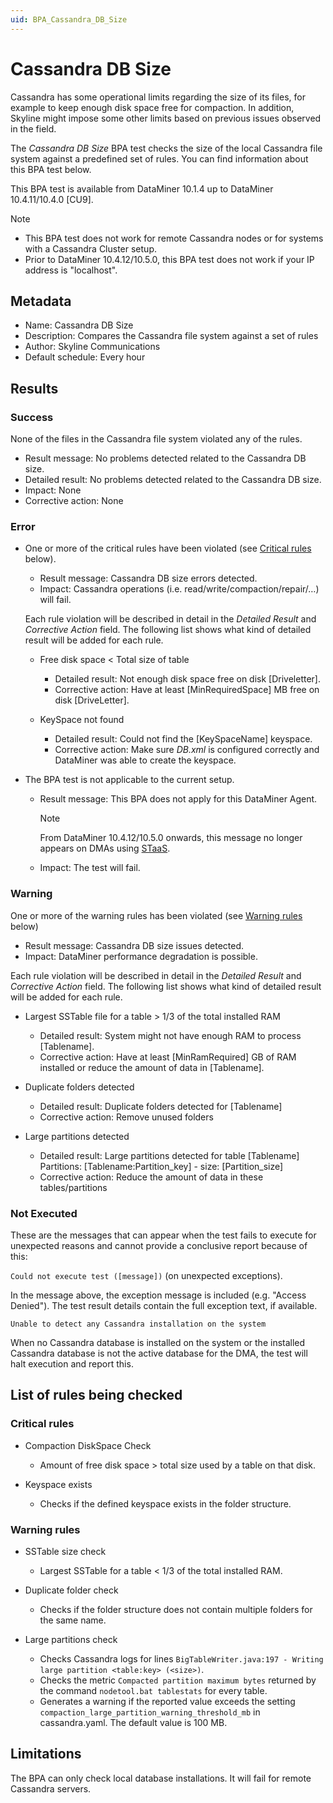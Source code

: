 ```yaml
---
uid: BPA_Cassandra_DB_Size
---
```


# Cassandra DB Size

Cassandra has some operational limits regarding the size of its files, for example to keep enough disk space free for compaction. In addition, Skyline might impose some other limits based on previous issues observed in the field.

The *Cassandra DB Size* BPA test checks the size of the local Cassandra file system against a predefined set of rules. You can find information about this BPA test below.

This BPA test is available from DataMiner 10.1.4 up to DataMiner 10.4.11/10.4.0 [CU9].<!--RN 40751-->

> [!NOTE]
>
> - This BPA test does not work for remote Cassandra nodes or for systems with a Cassandra Cluster setup.
> - Prior to DataMiner 10.4.12/10.5.0<!--RN 40751-->, this BPA test does not work if your IP address is "localhost".

## Metadata

- Name: Cassandra DB Size
- Description: Compares the Cassandra file system against a set of rules
- Author: Skyline Communications
- Default schedule: Every hour

## Results

### Success

None of the files in the Cassandra file system violated any of the rules.

- Result message: No problems detected related to the Cassandra DB size.
- Detailed result: No problems detected related to the Cassandra DB size.
- Impact: None
- Corrective action: None

### Error

- One or more of the critical rules have been violated (see [Critical rules](#critical-rules) below).

  - Result message: Cassandra DB size errors detected.
  - Impact: Cassandra operations (i.e. read/write/compaction/repair/…) will fail.

  Each rule violation will be described in detail in the *Detailed Result* and *Corrective Action* field. The following list shows what kind of detailed result will be added for each rule.

  - Free disk space < Total size of table

    - Detailed result: Not enough disk space free on disk [Driveletter].
    - Corrective action: Have at least [MinRequiredSpace] MB free on disk [DriveLetter].

  - KeySpace not found

    - Detailed result: Could not find the [KeySpaceName] keyspace.
    - Corrective action: Make sure *DB.xml* is configured correctly and DataMiner was able to create the keyspace.

- The BPA test is not applicable to the current setup.

  - Result message: This BPA does not apply for this DataMiner Agent.

    > [!NOTE]
    > From DataMiner 10.4.12/10.5.0 onwards<!--RN 40751-->, this message no longer appears on DMAs using [STaaS](xref:STaaS).

  - Impact: The test will fail.

### Warning

One or more of the warning rules has been violated (see [Warning rules](#warning-rules) below)

- Result message: Cassandra DB size issues detected.
- Impact: DataMiner performance degradation is possible.

Each rule violation will be described in detail in the *Detailed Result* and *Corrective Action* field. The following list shows what kind of detailed result will be added for each rule.

- Largest SSTable file for a table > 1/3 of the total installed RAM

  - Detailed result: System might not have enough RAM to process [Tablename].
  - Corrective action: Have at least [MinRamRequired] GB of RAM installed or reduce the amount of data in [Tablename].

- Duplicate folders detected

  - Detailed result: Duplicate folders detected for [Tablename]
  - Corrective action: Remove unused folders

- Large partitions detected

  - Detailed result: Large partitions detected for table [Tablename] Partitions: [Tablename:Partition_key] - size: [Partition_size]
  - Corrective action: Reduce the amount of data in these tables/partitions

### Not Executed

These are the messages that can appear when the test fails to execute for unexpected reasons and cannot provide a conclusive report because of this:

`Could not execute test ([message])` (on unexpected exceptions).

In the message above, the exception message is included (e.g. "Access Denied"). The test result details contain the full exception text, if available.

`Unable to detect any Cassandra installation on the system`

When no Cassandra database is installed on the system or the installed Cassandra database is not the active database for the DMA, the test will halt execution and report this.

## List of rules being checked

### Critical rules

- Compaction DiskSpace Check

  - Amount of free disk space > total size used by a table on that disk.

- Keyspace exists

  - Checks if the defined keyspace exists in the folder structure.

### Warning rules

- SSTable size check

  - Largest SSTable for a table < 1/3 of the total installed RAM.

- Duplicate folder check

  - Checks if the folder structure does not contain multiple folders for the same name.

- Large partitions check

  - Checks Cassandra logs for lines `BigTableWriter.java:197 - Writing large partition <table:key> (<size>)`.
  - Checks the metric `Compacted partition maximum bytes` returned by the command `nodetool.bat tablestats` for every table.
  - Generates a warning if the reported value exceeds the setting `compaction_large_partition_warning_threshold_mb` in cassandra.yaml. The default value is 100 MB.

## Limitations

The BPA can only check local database installations. It will fail for remote Cassandra servers.
